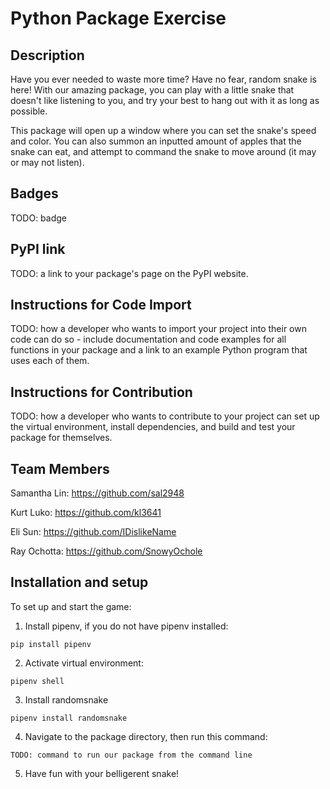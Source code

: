 # Python Package Exercise

## Description
Have you ever needed to waste more time? Have no fear, random snake is here! With our amazing package, you can play with a little snake that doesn't like listening to you, and try your best to hang out with it as long as possible.

This package will open up a window where you can set the snake's speed and color. You can also summon an inputted amount of apples that the snake can eat, and attempt to command the snake to move around (it may or may not listen). 

## Badges
TODO: badge

## PyPI link
TODO: a link to your package's page on the PyPI website.

## Instructions for Code Import
TODO: how a developer who wants to import your project into their own code can do so - include documentation and code examples for all functions in your package and a link to an example Python program that uses each of them.

## Instructions for Contribution
TODO: how a developer who wants to contribute to your project can set up the virtual environment, install dependencies, and build and test your package for themselves.

## Team Members
Samantha Lin: https://github.com/sal2948

Kurt Luko: https://github.com/kl3641

Eli Sun: https://github.com/IDislikeName

Ray Ochotta: https://github.com/SnowyOchole

## Installation and setup

To set up and start the game:
1. Install pipenv, if you do not have pipenv installed:
```
pip install pipenv
```
2. Activate virtual environment:
```
pipenv shell
```
3. Install randomsnake
```
pipenv install randomsnake
```

4. Navigate to the package directory, then run this command:
```
TODO: command to run our package from the command line
```
5. Have fun with your belligerent snake!
